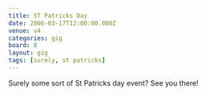 ```yaml
---
title: ST Patricks Day
date: 2006-03-17T12:00:00.000Z
venue: v4
categories: gig
board: 8
layout: gig
tags: [surely, st patricks]
---
```

Surely some sort of St Patricks day event? See you there!